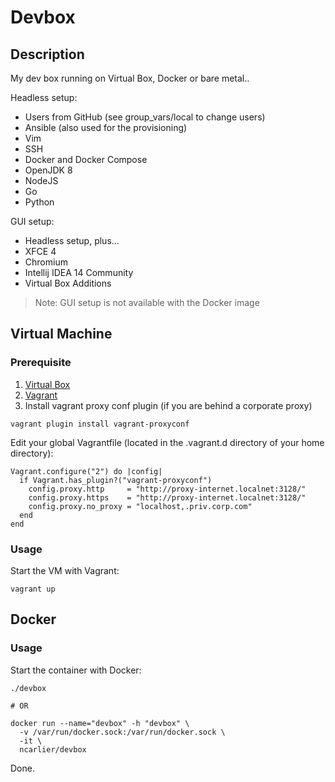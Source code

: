 # Devbox

## Description

My dev box running on Virtual Box, Docker or bare metal..

Headless setup:

- Users from GitHub (see group_vars/local to change users)
- Ansible (also used for the provisioning)
- Vim
- SSH
- Docker and Docker Compose
- OpenJDK 8
- NodeJS
- Go
- Python

GUI setup:

- Headless setup, plus...
- XFCE 4
- Chromium
- Intellij IDEA 14 Community
- Virtual Box Additions

> Note: GUI setup is not available with the Docker image

## Virtual Machine

### Prerequisite

1. [Virtual Box](https://www.virtualbox.org/wiki/Downloads)
2. [Vagrant](https://docs.vagrantup.com/v2/installation/index.html)
3. Install vagrant proxy conf plugin (if you are behind a corporate proxy)
  ```
  vagrant plugin install vagrant-proxyconf
  ```
  Edit your global Vagrantfile (located in the .vagrant.d directory of your home directory):

  ```
  Vagrant.configure("2") do |config|
    if Vagrant.has_plugin?("vagrant-proxyconf")
      config.proxy.http     = "http://proxy-internet.localnet:3128/"
      config.proxy.https    = "http://proxy-internet.localnet:3128/"
      config.proxy.no_proxy = "localhost,.priv.corp.com"
    end
  end
  ```

### Usage

Start the VM with Vagrant:

```
vagrant up
```

## Docker

### Usage

Start the container with Docker:

```
./devbox

# OR

docker run --name="devbox" -h "devbox" \
  -v /var/run/docker.sock:/var/run/docker.sock \
  -it \
  ncarlier/devbox
```

Done.
